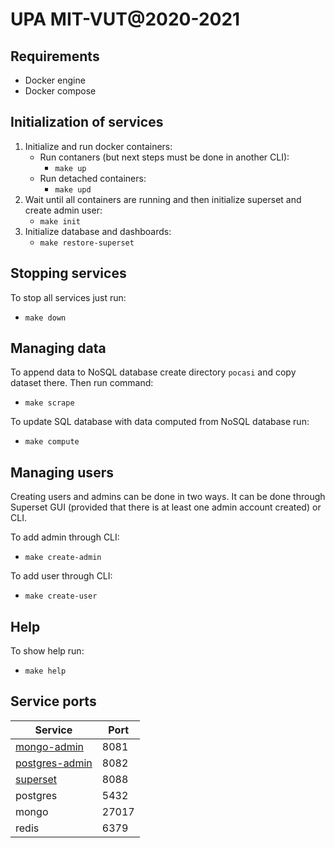 # UPA MIT-VUT@2020-2021

## Requirements
* Docker engine
* Docker compose

## Initialization of services
1. Initialize and run docker containers:
    * Run contaners (but next steps must be done in another CLI):
        * ```make up```
    * Run detached containers:
        * ```make upd```
1. Wait until all containers are running and then initialize superset and create admin user:
    * ```make init```
1. Initialize database and dashboards:
    * ```make restore-superset```

## Stopping services
To stop all services just run:
* ```make down```

## Managing data
To append data to NoSQL database create directory ```pocasi``` and copy dataset there. Then run command: 
* ```make scrape```

To update SQL database with data computed from NoSQL database run:
* ```make compute```

## Managing users
Creating users and admins can be done in two ways. It can be done through Superset GUI (provided that there is at least one admin account created) or CLI.

To add admin through CLI:
* ```make create-admin```

To add user through CLI:
* ```make create-user```

## Help
To show help run:
* ```make help```


## Service ports
Service | Port
------- | ----
[mongo-admin](http://localhost:8081) | 8081
[postgres-admin](http://localhost:8082) | 8082
[superset](http://localhost:8088) | 8088
postgres | 5432
mongo | 27017
redis | 6379